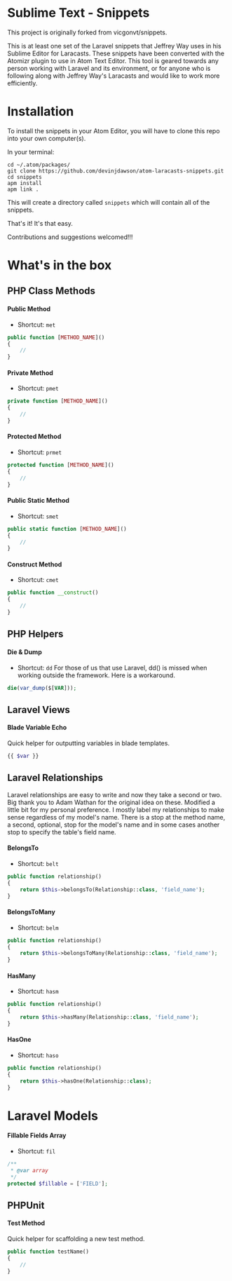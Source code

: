 # Sublime Text - Snippets  
This project is originally forked from vicgonvt/snippets.    

This is at least one set of the Laravel snippets that Jeffrey Way uses in his Sublime Editor for Laracasts. These snippets have been converted with the Atomizr plugin to use in Atom Text Editor. This tool is geared towards any person working with Laravel and its environment, or for anyone who is following along with Jeffrey Way's Laracasts and would like to work more efficiently.

# Installation  
To install the snippets in your Atom Editor, you will have to clone this repo into your own computer(s).  

In your terminal:  
```
cd ~/.atom/packages/
git clone https://github.com/devinjdawson/atom-laracasts-snippets.git
cd snippets
apm install
apm link .
```

This will create a directory called `snippets` which will contain all of the snippets.

That's it! It's that easy.

Contributions and suggestions welcomed!!!


# What's in the box

## PHP Class Methods

#### Public Method
+ Shortcut: `met`

```php
public function [METHOD_NAME]()
{
    //
}
```

#### Private Method
+ Shortcut: `pmet`

```php
private function [METHOD_NAME]()
{
    //
}
```

#### Protected Method
+ Shortcut: `prmet`

```php
protected function [METHOD_NAME]()
{
    //
}
```

#### Public Static Method
+ Shortcut: `smet`

```php
public static function [METHOD_NAME]()
{
    //
}
```

#### Construct Method
+ Shortcut: `cmet`

```php
public function __construct()
{
    //
}
```

## PHP Helpers

#### Die & Dump
+ Shortcut: `dd`
For those of us that use Laravel, dd() is missed when working outside the framework. Here is a workaround.

```php
die(var_dump($[VAR]));
```

## Laravel Views

#### Blade Variable Echo

Quick helper for outputting variables in blade templates.

```php
{{ $var }}
```

## Laravel Relationships

Laravel relationships are easy to write and now they take a second or two. Big thank you to Adam Wathan for the original idea on these. Modified a little bit for my personal preference. I mostly label my relationships to make sense regardless of my model's name. There is a stop at the method name, a second, optional, stop for the model's name and in some cases another stop to specify the table's field name.

#### BelongsTo
+ Shortcut: `belt`

```php
public function relationship()
{
    return $this->belongsTo(Relationship::class, 'field_name');
}
```

#### BelongsToMany
+ Shortcut: `belm`

```php
public function relationship()
{
    return $this->belongsToMany(Relationship::class, 'field_name');
}
```

#### HasMany
+ Shortcut: `hasm`

```php
public function relationship()
{
    return $this->hasMany(Relationship::class, 'field_name');
}
```

#### HasOne
+ Shortcut: `haso`

```php
public function relationship()
{
    return $this->hasOne(Relationship::class);
}
```

# Laravel Models

#### Fillable Fields Array
+ Shortcut: `fil`

```php
/**
 * @var array
 */
protected $fillable = ['FIELD'];

```

## PHPUnit

#### Test Method

Quick helper for scaffolding a new test method.

```php
public function testName()
{
    //
}
```
